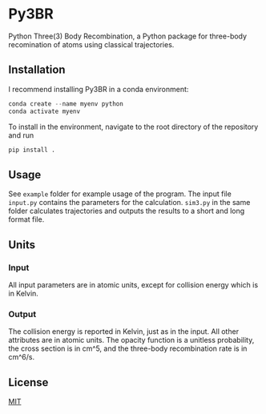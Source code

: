 # Py3BR
Python Three(3) Body Recombination, a Python package for three-body recomination of atoms using classical trajectories. 

## Installation
I recommend installing Py3BR in a conda environment:
```python
conda create --name myenv python
conda activate myenv
```

To install in the environment, navigate to the root directory of the repository and run 
```python
pip install . 
```

## Usage
<p> See <code>example</code> folder for example usage of the program. The input file <code>input.py</code> contains the parameters for the calculation. <code>sim3.py</code> in the same folder calculates trajectories and outputs the results to a short and long format file. 

## Units
### Input
All input parameters are in atomic units, except for collision energy which is in Kelvin. 

### Output
The collision energy is reported in Kelvin, just as in the input. All other attributes are in atomic units. The opacity function is a unitless probability, the cross section is in $`\textrm{cm^5}`$, and the three-body recombination rate is in $`\textrm{cm^6/s}`$.

## License
 
[MIT](https://choosealicense.com/licenses/mit/)
